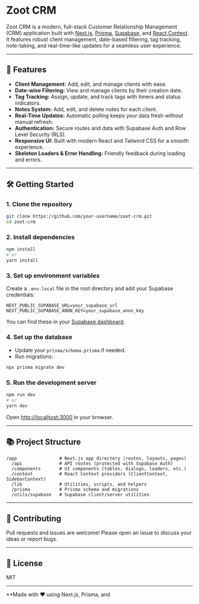 # Zoot CRM

Zoot CRM is a modern, full-stack Customer Relationship Management (CRM) application built with [Next.js](https://nextjs.org), [Prisma](https://www.prisma.io/), [Supabase](https://supabase.com/), and [React Context](https://react.dev/reference/react/createContext). It features robust client management, date-based filtering, tag tracking, note-taking, and real-time-like updates for a seamless user experience.

---

## 🚀 Features

- **Client Management:** Add, edit, and manage clients with ease.
- **Date-wise Filtering:** View and manage clients by their creation date.
- **Tag Tracking:** Assign, update, and track tags with timers and status indicators.
- **Notes System:** Add, edit, and delete notes for each client.
- **Real-Time Updates:** Automatic polling keeps your data fresh without manual refresh.
- **Authentication:** Secure routes and data with Supabase Auth and Row Level Security (RLS).
- **Responsive UI:** Built with modern React and Tailwind CSS for a smooth experience.
- **Skeleton Loaders & Error Handling:** Friendly feedback during loading and errors.

---

## 🛠️ Getting Started

### 1. Clone the repository

```bash
git clone https://github.com/your-username/zoot-crm.git
cd zoot-crm
```

### 2. Install dependencies

```bash
npm install
# or
yarn install
```

### 3. Set up environment variables

Create a `.env.local` file in the root directory and add your Supabase credentials:

```env
NEXT_PUBLIC_SUPABASE_URL=your_supabase_url
NEXT_PUBLIC_SUPABASE_ANON_KEY=your_supabase_anon_key
```

You can find these in your [Supabase dashboard](https://supabase.com/dashboard/project/_/settings/api).

### 4. Set up the database

- Update your `prisma/schema.prisma` if needed.
- Run migrations:

```bash
npx prisma migrate dev
```

### 5. Run the development server

```bash
npm run dev
# or
yarn dev
```

Open [http://localhost:3000](http://localhost:3000) in your browser.

---

## 📚 Project Structure

```
/app                # Next.js app directory (routes, layouts, pages)
  /api              # API routes (protected with Supabase Auth)
  /components       # UI components (tables, dialogs, loaders, etc.)
  /context          # React Context providers (ClientContext, SidebarContext)
  /lib              # Utilities, scripts, and helpers
  /prisma           # Prisma schema and migrations
  /utils/supabase   # Supabase client/server utilities
```
---
## 🤝 Contributing

Pull requests and issues are welcome! Please open an issue to discuss your ideas or report bugs.

---

## 📄 License

MIT

---

**Made with ❤️ using Next.js, Prisma, and
